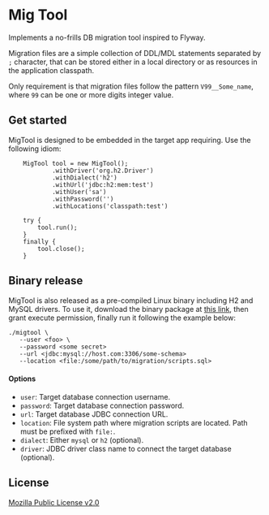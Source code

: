# Mig Tool

Implements a no-frills DB migration tool inspired to Flyway. 

Migration files are a simple collection of DDL/MDL statements separated by `;` character, 
that can be stored either in a local directory or as resources in the application
classpath. 

Only requirement is that migration files follow the pattern `V99__Some_name`, where 
`99` can be one or more digits  integer value.


## Get started 

MigTool is designed to be embedded in the target app requiring. Use the following idiom: 

``` 
    MigTool tool = new MigTool();
            .withDriver('org.h2.Driver')
            .withDialect('h2')
            .withUrl('jdbc:h2:mem:test')
            .withUser('sa')
            .withPassword('')
            .withLocations('classpath:test')
      
    try {
        tool.run();
    }
    finally {
        tool.close();
    }

``` 

## Binary release 

MigTool is also released as a pre-compiled Linux binary including H2 and MySQL drivers. To use it, download the 
binary package at [this link](https://github.com/seqeralabs/migtool/releases/latest), then grant execute permission, 
finally run it following the example below:

```
./migtool \
   --user <foo> \
   --password <some secret> 
   --url <jdbc:mysql://host.com:3306/some-schema>
   --location <file:/some/path/to/migration/scripts.sql>
```
                                                        
#### Options 

* `user`: Target database connection username.
* `password`: Target database connection password.
* `url`: Target database JDBC connection URL.
* `location`: File system path where migration scripts are located. Path must be prefixed with `file:`.
* `dialect`: Either `mysql` or `h2` (optional).
* `driver`: JDBC driver class name to connect the target database (optional).

## License 

[Mozilla Public License v2.0](LICENSE.txt)

